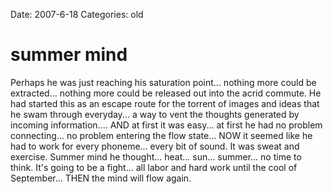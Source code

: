 Date: 2007-6-18
Categories: old

# summer mind

Perhaps he was just reaching his saturation point... nothing more could be extracted... nothing more could be released out into the acrid commute.  He had started this as an escape route for the torrent of images and ideas that he swam through everyday... a way to vent the thoughts generated by incoming information.... AND at first it was easy... at first he had no problem connecting... no problem entering the flow state... NOW it seemed like he had to work for every phoneme... every bit of sound.  It was sweat and exercise.  Summer mind he thought... heat... sun... summer... no time to think.  It's going to be a fight... all labor and hard work until the cool of September... THEN the mind will flow again.
